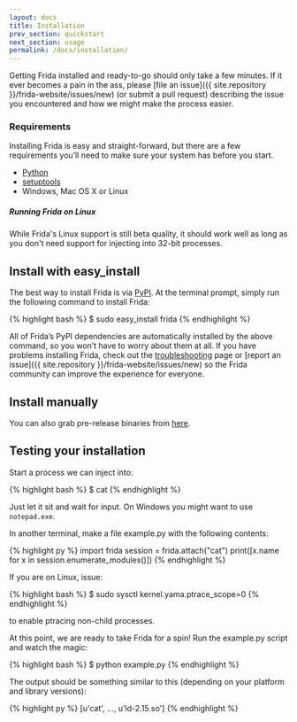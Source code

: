 ```yaml
---
layout: docs
title: Installation
prev_section: quickstart
next_section: usage
permalink: /docs/installation/
---
```


Getting Frida installed and ready-to-go should only take a few minutes. If it
ever becomes a pain in the ass, please [file an
issue]({{ site.repository }}/frida-website/issues/new) (or submit a pull request)
describing the issue you encountered and how we might make the process easier.

### Requirements

Installing Frida is easy and straight-forward, but there are a few requirements
you’ll need to make sure your system has before you start.

- [Python](http://python.org/)
- [setuptools](https://pypi.python.org/pypi/setuptools)
- Windows, Mac OS X or Linux

<div class="note info">
  <h5>Running Frida on Linux</h5>
  <p>
    While Frida's Linux support is still beta quality, it should work well
    as long as you don't need support for injecting into 32-bit processes.
  </p>
</div>

## Install with easy_install

The best way to install Frida is via
[PyPI](https://pypi.python.org/pypi/frida). At the terminal prompt,
simply run the following command to install Frida:

{% highlight bash %}
$ sudo easy_install frida
{% endhighlight %}

All of Frida’s PyPI dependencies are automatically installed by the above
command, so you won’t have to worry about them at all. If you have problems
installing Frida, check out the [troubleshooting](../troubleshooting/) page or
[report an issue]({{ site.repository }}/frida-website/issues/new) so the Frida
community can improve the experience for everyone.

## Install manually

You can also grab pre-release binaries from [here](http://build.frida.re/frida/).

## Testing your installation

Start a process we can inject into:

{% highlight bash %}
$ cat
{% endhighlight %}

Just let it sit and wait for input. On Windows you might want to use
`notepad.exe`.

In another terminal, make a file example.py with the following contents:

{% highlight py %}
import frida
session = frida.attach("cat")
print([x.name for x in session.enumerate_modules()])
{% endhighlight %}

If you are on Linux, issue:

{% highlight bash %}
$ sudo sysctl kernel.yama.ptrace_scope=0
{% endhighlight %}

to enable ptracing non-child processes.

At this point, we are ready to take Frida for a spin! Run the example.py
script and watch the magic:

{% highlight bash %}
$ python example.py
{% endhighlight %}

The output should be something similar to this (depending on your platform
and library versions):

{% highlight py %}
[u'cat', …, u'ld-2.15.so']
{% endhighlight %}
